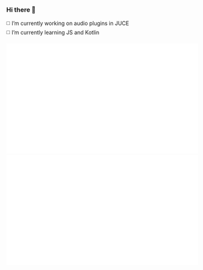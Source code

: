 ### Hi there 👋


◻️  I’m currently working on audio plugins in JUCE<br />◻️  I’m currently learning JS and Kotlin
<!--
- 🔭 I’m currently working on 
- 🌱 I’m currently learning ...
- 👯 I’m looking to collaborate on ...
- 🤔 I’m looking for help with ...
- 💬 Ask me about ...
- 📫 How to reach me: ...
- 😄 Pronouns: ...
- ⚡ Fun fact: ...
-->
![Lang](https://github.com/jarekkopaczewski/Stats/blob/e016b42c039e5d045fd038531f49913b2823be45/generated/languages.svg) 
![Stats](https://github.com/jarekkopaczewski/Stats/blob/e016b42c039e5d045fd038531f49913b2823be45/generated/overview.svg)

